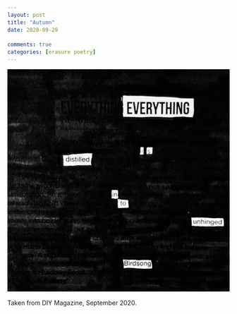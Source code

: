 ```yaml
---
layout: post
title: "Autumn"
date: 2020-09-29

comments: true
categories: [erasure poetry]
---
```

<img src="/assets/images/articles/autumn.jpeg" class="responsive"><br>

Taken from DIY Magazine, September 2020.
